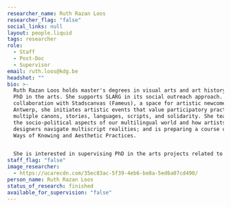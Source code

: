 ```yaml
---
researcher_name: Ruth Razan Loos
researcher_flag: "false"
social_links: null
layout: people.liquid
tags: researcher
role:
  - Staff
  - Post-Doc
  - Supervisor
email: ruth.loos@kdg.be
headshot: ""
bio: >-
  Ruth Razan Loos holds master's degrees in visual arts and art history and a
  PhD in the arts. She supports SLARG in its social outreach approach. In
  collaboration with Stadscanvas (Fameus), a space for artistic newcomers in
  Antwerp, she initiates artistic events that value participatory practices,
  multiple canons, stories, languages, scripts, and solidarity. She teaches on
  the socio-political aspects of our multilingual world and how artists and
  designers navigate multiscript realities; and is preparing a course on Islamic
  Ways of Knowing and Aesthetic Practices.  


  S﻿he is interested in supervising PhD in the arts projects related to the Arabic script / the role of art in Islamic ways of knowing / sustainability and social justice from the Islamic perspective.
staff_flag: "false"
image_researcher:
  - https://ucarecdn.com/35ec83ac-5f39-4eb6-be8a-5ed6a07cd490/
person_name: Ruth Razan Loos
status_of_research: finished
available_for_supervision: "false"
---
```

